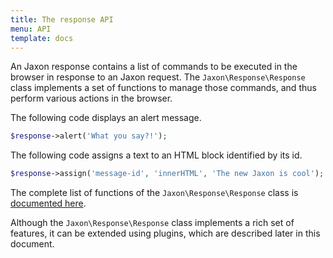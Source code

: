 ```yaml
---
title: The response API
menu: API
template: docs
---
```


An Jaxon response contains a list of commands to be executed in the browser in response to an Jaxon request.
The `Jaxon\Response\Response` class implements a set of functions to manage those commands, and thus perform various actions in the browser.

The following code displays an alert message.
```php
$response->alert('What you say?!');
``` 

The following code assigns a text to an HTML block identified by its id.
```php
$response->assign('message-id', 'innerHTML', 'The new Jaxon is cool');
``` 

The complete list of functions of the `Jaxon\Response\Response` class is [documented here](http://www.jaxon-php.org/docs/api/class-Jaxon.Response.Response.html).

Although the `Jaxon\Response\Response` class implements a rich set of features, it can be extended using plugins, which are described later in this document.
